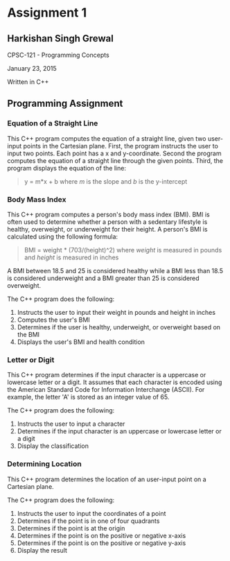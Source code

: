 # Assignment 1

## Harkishan Singh Grewal

CPSC-121 - Programming Concepts

January 23, 2015

Written in C++

## Programming Assignment

### Equation of a Straight Line
This C++ program computes the equation of a straight line, given two user-input
points in the Cartesian plane. First, the program instructs the user to input
two points. Each point has a x and y-coordinate. Second the program computes
the equation of a straight line through the given points. Third, the program
displays the equation of the line:
  > y = m*x + b
  where *m* is the slope and *b* is the y-intercept

### Body Mass Index
This C++ program computes a person's body mass index (BMI). BMI is often used
to determine whether a person with a sedentary lifestyle is healthy,
overweight, or underweight for their height. A person's BMI is calculated using
the following formula:
  > BMI = weight * (703/(height)^2)
  where *weight* is measured in pounds and *height* is measured in inches

A BMI between 18.5 and 25 is considered healthy while a BMI less than 18.5 is
considered underweight and a BMI greater than 25 is considered overweight.

The C++ program does the following:
  1. Instructs the user to input their weight in pounds and height in inches
  2. Computes the user's BMI
  3. Determines if the user is healthy, underweight, or overweight based on the
  BMI
  4. Displays the user's BMI and health condition

### Letter or Digit
This C++ program determines if the input character is a uppercase or lowercase
letter or a digit. It assumes that each character is encoded using the American
Standard Code for Information Interchange (ASCII). For example, the letter 'A'
is stored as an integer value of 65.

The C++ program does the following:
  1. Instructs the user to input a character
  2. Determines if the input character is an uppercase or lowercase letter or a
  digit
  3. Display the classification

### Determining Location
This C++ program determines the location of an user-input point on a Cartesian
plane.

The C++ program does the following:
  1. Instructs the user to input the coordinates of a point
  2. Determines if the point is in one of four quadrants
  3. Determines if the point is at the origin
  4. Determines if the point is on the positive or negative x-axis
  5. Determines if the point is on the positive or negative y-axis
  6. Display the result
